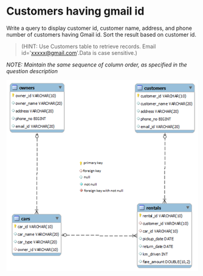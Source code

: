 # Customers having gmail id

Write a query to display customer id, customer name, address, and phone number of customers having Gmail id.  Sort the result based on customer id.

> (HINT: Use Customers table to retrieve records. Email id='xxxxx@gmail.com'.Data is case sensitive.)

*NOTE: Maintain the same sequence of column order, as specified in the question description*

![database diagram](../database_2.png)